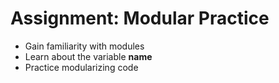 # Assignment: Modular Practice

- Gain familiarity with modules
- Learn about the variable __name__
- Practice modularizing code